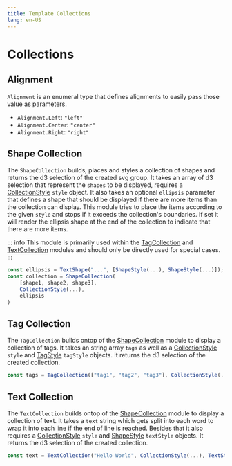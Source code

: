 ```yaml
---
title: Template Collections
lang: en-US
---
```


# Collections

## Alignment

`Alignment` is an enumeral type that defines alignments to easily pass those value as parameters.

-   `Alignment.Left`: `"left"`
-   `Alignment.Center`: `"center"`
-   `Alignment.Right`: `"right"`

## Shape Collection

The `ShapeCollection` builds, places and styles a collection of shapes and returns the d3 selection of the created svg group.
It takes an array of d3 selection that represent the `shapes` to be displayed, requires a [CollectionStyle](/template-api/_styling#collection-style) `style` object.
It also takes an optional `ellipsis` parameter that defines a shape that should be displayed if there are more items than the collection can display.
This module tries to place the items according to the given `style` and stops if it exceeds the collection's boundaries.
If set it will render the ellipsis shape at the end of the collection to indicate that there are more items.

::: info
This module is primarily used within the [TagCollection](#tag-collection) and [TextCollection](#text-collection) modules and should only be directly used for special cases.
:::

```js
const ellipsis = TextShape("...", [ShapeStyle(...), ShapeStyle(...)]);
const collection = ShapeCollection(
	[shape1, shape2, shape3],
	CollectionStyle(...),
	ellipsis
)
```

## Tag Collection

The `TagCollection` builds ontop of the [ShapeCollection](#shape-collection) module to display a collection of tags.
It takes an string array `tags` as well as a [CollectionStyle](/template-api/_styling#collection-style) `style` and [TagStyle](/template-api/_styling#tag-style) `tagStyle` objects.
It returns the d3 selection of the created collection.

```js
const tags = TagCollection(["tag1", "tag2", "tag3"], CollectionStyle(...), TagStyle(...));
```

## Text Collection

The `TextCollection` builds ontop of the [ShapeCollection](#shape-collection) module to display a collection of text.
It takes a `text` string which gets split into each word to wrap it into each line if the end of line is reached.
Besides that it also requires a [CollectionStyle](/template-api/_styling#collection-style) `style` and [ShapeStyle](/template-api/_styling#shape-style) `textStyle` objects.
It returns the d3 selection of the created collection.

```js
const text = TextCollection("Hello World", CollectionStyle(...), TextStyle(...));
```
